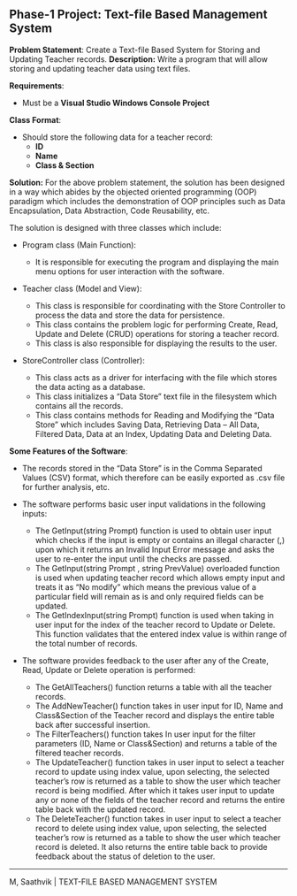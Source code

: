 ## Phase-1 Project: Text-file Based Management System 

**Problem Statement**: Create a Text-file Based System for Storing and Updating Teacher records. **Description:** Write a program that will allow storing and updating teacher data using text files.  

**Requirements**:  

- Must be a **Visual Studio Windows Console Project** 

**Class Format**:  

- Should store the following data for a teacher record: 
  - **ID** 
  - **Name** 
  - **Class & Section** 

**Solution:** For the above problem statement, the solution has been designed in a way which abides by the objected oriented programming (OOP) paradigm which includes the demonstration of OOP principles such as Data Encapsulation, Data Abstraction, Code Reusability, etc. 

The solution is designed with three classes which include: 

- Program class (Main Function): 
  - It is responsible for executing the program and displaying the main menu options for user interaction with the software. 
- Teacher class (Model and View): 
  - This class is responsible for coordinating with the Store Controller to process the data and store the data for persistence. 
  - This class contains the problem logic for performing Create, Read, Update and Delete (CRUD) operations for storing a teacher record. 
  - This class is also responsible for displaying the results to the user. 
  
- StoreController class (Controller): 
  - This class acts as a driver for interfacing with the file which stores the data acting as a database. 
  - This class initializes a “Data Store” text file in the filesystem which contains all the records. 
  - This class contains methods for Reading and Modifying the “Data Store” which includes Saving Data, Retrieving Data – All Data, Filtered Data, Data at an Index, Updating Data and Deleting Data. 

**Some Features of the Software**: 

- The records stored in the “Data Store” is in the Comma Separated Values (CSV) format, which therefore can be easily exported as .csv file for further analysis, etc. 

- The software performs basic user input validations in the following inputs: 
  - The GetInput(string Prompt) function is used to obtain user input which checks if the input is empty or contains an illegal character (,) upon which it returns an Invalid Input Error message and asks the user to re-enter the input until the checks are passed. 
  - The GetInput(string Prompt , string PrevValue) overloaded function is used when updating teacher record which allows empty input and treats it as “No modify” which means the previous value of a particular field will remain as is and only required fields can be updated. 
  - The GetIndexInput(string Prompt) function is used when taking in user input for the index of the teacher record to Update or Delete. This function validates that the entered index value is within range of the total number of records. 

- The software provides feedback to the user after any of the Create, Read, Update or Delete operation is performed: 
  - The GetAllTeachers() function returns a table with all the teacher records. 
  - The AddNewTeacher() function takes in user input for ID, Name and Class&Section of the Teacher record and displays the entire table back after successful insertion. 
  - The FilterTeachers() function takes In user input for the filter parameters (ID, Name or Class&Section) and returns a table of the filtered teacher records. 
  - The UpdateTeacher() function takes in user input to select a teacher record to update using index value, upon selecting, the selected teacher’s row is returned as a table to show the user which teacher record is being modified. After which it takes user input to update any or none of the fields of the teacher record and returns the entire table back with the updated record. 
  - The DeleteTeacher() function takes in user input to select a teacher record to delete using index value, upon selecting, the selected teacher’s row is returned as a table to show the user which teacher record is deleted. It also returns the entire table back to provide feedback about the status of deletion to the user. 

---

M, Saathvik | TEXT-FILE BASED MANAGEMENT SYSTEM
